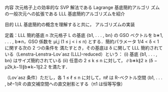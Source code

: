 内容
 次元格子上の効率的な SVP 解法である Lagrange 基底簡約アルゴリ
ズムの一般次元への拡張である LLL 基底簡約アルゴリズムを紹介


 目的
LLL 基底簡約の概念を理解すると共に，
アルゴリズムの実装


定義：LLL 簡約基底
n 次元格子 L の基底 {b1, . . . , bn} の GSO ベクトルを b∗1, . . . , b∗n，GSO 
係数を µi,j (1 ≤ j < i ≤ n) とする．簡約パラメータ 1/4 < δ < 1 に関する次の 2 つの条件を
満たすとき，その基底は δ に関して LLL 簡約されている（Lenstra-Lenstra-Lov´asz (LLL)-reduced）という：
(i) 基底 {b1, . . . , bn} はサイズ簡約されている
(ii) 任意の 2 ≤ k ≤ n に対して，∥b∗k∥2 ≥ (δ − µ2k,k−1)∥b∗k−1∥2.2 を満たす．

（Lov´asz 条件）ただし，各 1 ≤ ℓ ≤ n に対して，πℓ は R-ベクトル空間 ⟨b1, . . . , bℓ−1⟩R の直交補空間への直交射影とする（π1 は恒等写像）

